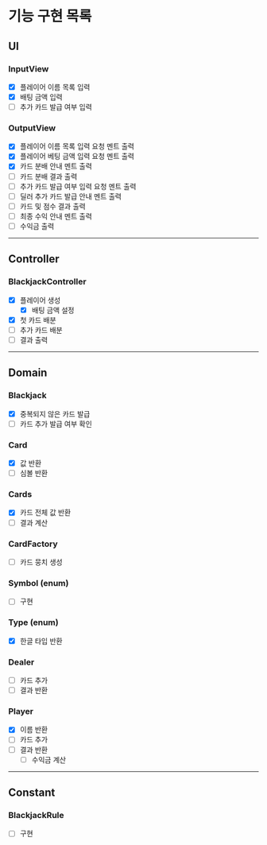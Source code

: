 # 기능 구현 목록

## UI
### InputView
- [x] 플레이어 이름 목록 입력
- [x] 배팅 금액 입력
- [ ] 추가 카드 발급 여부 입력

### OutputView
- [x] 플레이어 이름 목록 입력 요청 멘트 출력
- [x] 플레이어 베팅 금액 입력 요청 멘트 출력
- [x] 카드 분배 안내 멘트 출력
- [ ] 카드 분배 결과 출력
- [ ] 추가 카드 발급 여부 입력 요청 멘트 출력
- [ ] 딜러 추가 카드 발급 안내 멘트 출력
- [ ] 카드 및 점수 결과 출력
- [ ] 최종 수익 안내 멘트 출력
- [ ] 수익금 출력
---

## Controller
### BlackjackController
- [x] 플레이어 생성
  - [x] 배팅 금액 설정
- [x] 첫 카드 배분
- [ ] 추가 카드 배분
- [ ] 결과 출력
---

## Domain
### Blackjack
- [x] 중복되지 않은 카드 발급
- [ ] 카드 추가 발급 여부 확인

### Card
- [x] 값 반환
- [ ] 심볼 반환

### Cards
- [x] 카드 전체 값 반환
- [ ] 결과 계산

### CardFactory
- [ ] 카드 뭉치 생성

### Symbol (enum)
- [ ] 구현

### Type (enum)
- [x] 한글 타입 반환

### Dealer
- [ ] 카드 추가
- [ ] 결과 반환

### Player
- [x] 이름 반환
- [ ] 카드 추가
- [ ] 결과 반환
  - [ ] 수익금 계산
---

## Constant
### BlackjackRule
- [ ] 구현
